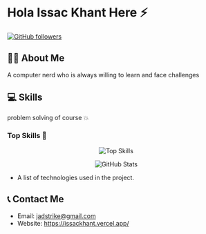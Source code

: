 <h1>Hola Issac Khant Here ⚡️</h1>

[![GitHub followers](https://img.shields.io/github/followers/jadstrike.svg?style=social&label=Follow&maxAge=2592000&color=brightgreen)](https://github.com/jadstrike)

## 🧑‍💼 About Me
A computer nerd who is always willing to learn and face challenges

## 💻 Skills
problem solving of course 💥

###  Top Skills 🍳

<!-- Add a bar chart to display your top skills -->
<p align="center">
  <img src="https://github-readme-stats.vercel.app/api/top-langs/?username=jadstrike&hide=html&layout=compact&theme=tokyonight" alt="Top Skills">
</p>

<p align="center">
  <img src="https://github-readme-stats.vercel.app/api?username=jadstrike&count_private=true&line_height=27&show_icons=true&theme=tokyonight" alt="GitHub Stats">
</p>

- A list of technologies used in the project.

## 📞 Contact Me
- Email: jadstrike@gmail.com
- Website: https://issackhant.vercel.app/

